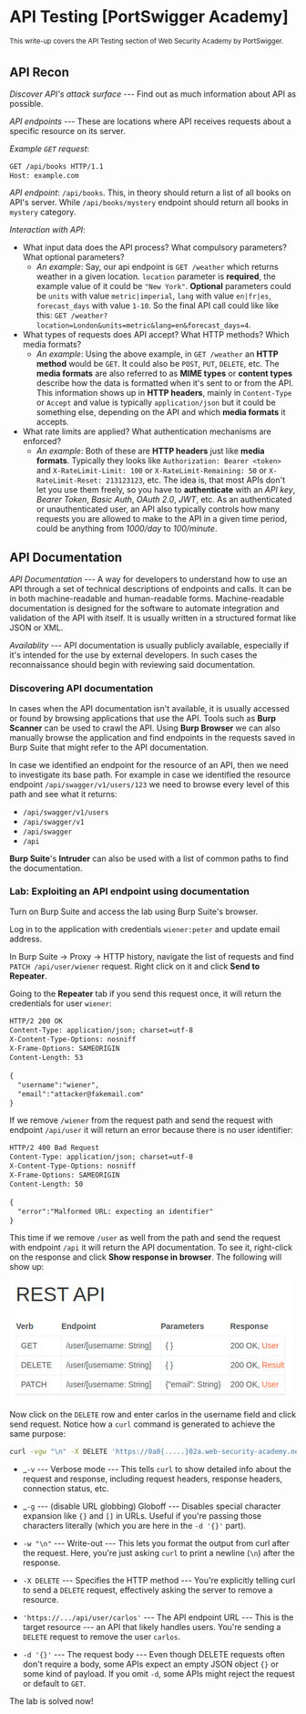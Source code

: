 # API Testing [PortSwigger Academy]

<sup>This write-up covers the API Testing section of Web Security Academy by PortSwigger.</sup>

## API Recon

_Discover API's attack surface_ --- Find out as much information about API as possible.

_API endpoints_ --- These are locations where API receives requests about a specific resource on its server.

_Example `GET` request_:

```
GET /api/books HTTP/1.1
Host: example.com
```

_API endpoint_: `/api/books`. This, in theory should return a list of all books on API's server. While `/api/books/mystery` endpoint should return all books in `mystery` category.

_Interaction with API_:

- What input data does the API process? What compulsory parameters? What optional parameters? 
  * _An example_: Say, our api endpoint is `GET /weather` which returns weather in a given location. `location` parameter is __required__, the example value of it could be `"New York"`. __Optional__ parameters could be `units` with value `metric|imperial`, `lang` with value `en|fr|es`, `forecast_days` with value `1-10`. So the final API call could like like this: `GET /weather?location=London&units=metric&lang=en&forecast_days=4`.
- What types of requests does API accept? What HTTP methods? Which media formats?
  * _An example_: Using the above example, in `GET /weather` an __HTTP method__ would be `GET`. It could also be `POST`, `PUT`, `DELETE`, etc. The __media formats__ are also referred to as __MIME types__ or __content types__ describe how the data is formatted when it's sent to or from the API. This information shows up in __HTTP headers__, mainly in `Content-Type` or `Accept` and value is typically `application/json` but it could be something else, depending on the API and which __media formats__ it accepts.
- What rate limits are applied? What authentication mechanisms are enforced?
  * _An example_: Both of these are __HTTP headers__ just like __media formats__. Typically they looks like `Authorization: Bearer <token>` and `X-RateLimit-Limit: 100` or `X-RateLimit-Remaining: 50` or `X-RateLimit-Reset: 213123123`, etc. The idea is, that most APIs don't let you use them freely, so you have to __authenticate__ with an _API key_, _Bearer Token_, _Basic Auth_, _OAuth 2.0_, _JWT_, etc. As an authenticated or unauthenticated user, an API also typically controls how many requests you are allowed to make to the API in a given time period, could be anything from _1000/day_ to _100/minute_.

## API Documentation

_API Documentation_ --- A way for developers to understand how to use an API through a set of technical descriptions of endpoints and calls. It can be in both machine-readable and human-readable forms. Machine-readable documentation is designed for the software to automate integration and validation of the API with itself. It is usually written in a structured format like JSON or XML. 

_Availablity_ --- API documentation is usually publicly available, especially if it's intended for the use by external developers. In such cases the reconnaissance should begin with reviewing said documentation.

### Discovering API documentation

In cases when the API documentation isn't available, it is usually accessed or found by browsing applications that use the API. Tools such as __Burp Scanner__ can be used to crawl the API. Using __Burp Browser__ we can also manually browse the application and find endpoints in the requests saved in Burp Suite that might refer to the API documentation. 

In case we identified an endpoint for the resource of an API, then we need to investigate its base path. For example in case we identified the resource endpoint `/api/swagger/v1/users/123` we need to browse every level of this path and see what it returns:

- `/api/swagger/v1/users`
- `/api/swagger/v1`
- `/api/swagger`
- `/api`

__Burp Suite__'s __Intruder__ can also be used with a list of common paths to find the documentation. 

### Lab: Exploiting an API endpoint using documentation

Turn on Burp Suite and access the lab using Burp Suite's browser. 

Log in to the application with credentials `wiener:peter` and update email address.

In Burp Suite -> Proxy -> HTTP history, navigate the list of requests and find `PATCH /api/user/wiener` request. Right click on it and click __Send to Repeater__.

Going to the __Repeater__ tab if you send this request once, it will return the credentials for user `wiener`:

```
HTTP/2 200 OK
Content-Type: application/json; charset=utf-8
X-Content-Type-Options: nosniff
X-Frame-Options: SAMEORIGIN
Content-Length: 53

{
  "username":"wiener",
  "email":"attacker@fakemail.com"
}
```

If we remove `/wiener` from the request path and send the request with endpoint `/api/user` it will return an error because there is no user identifier:

```
HTTP/2 400 Bad Request
Content-Type: application/json; charset=utf-8
X-Content-Type-Options: nosniff
X-Frame-Options: SAMEORIGIN
Content-Length: 50

{
  "error":"Malformed URL: expecting an identifier"
}
```

This time if we remove `/user` as well from the path and send the request with endpoint `/api` it will return the API documentation. To see it, right-click on the response and click __Show response in browser__. The following will show up:

![API documentation](psa_apitesting_ss01.png "API documentation")

Now click on the `DELETE` row and enter carlos in the username field and click send request. Notice how a `curl` command is generated to achieve the same purpose:

```bash
curl -vgw "\n" -X DELETE 'https://0a0{.....}02a.web-security-academy.net/api/user/carlos' -d '{}'
```

- _`-v` --- Verbose mode --- This tells `curl` to show detailed info about the request and response, including request headers, response headers, connection status, etc.

- _`-g` --- (disable URL globbing) Globoff --- Disables special character expansion like `{}` and `[]` in URLs. Useful if you're passing those characters literally (which you are here in the `-d '{}'` part).

- `-w "\n"` --- Write-out --- This lets you format the output from curl after the request. Here, you're just asking `curl` to print a newline (`\n`) after the response.

- `-X DELETE` --- Specifies the HTTP method --- You're explicitly telling curl to send a `DELETE` request, effectively asking the server to remove a resource.

- `'https://.../api/user/carlos'` --- The API endpoint URL --- This is the target resource --- an API that likely handles users. You're sending a `DELETE` request to remove the user `carlos`.

- `-d '{}'` --- The request body --- Even though DELETE requests often don't require a body, some APIs expect an empty JSON object `{}` or some kind of payload. If you omit `-d`, some APIs might reject the request or default to `GET`.

The lab is solved now!
